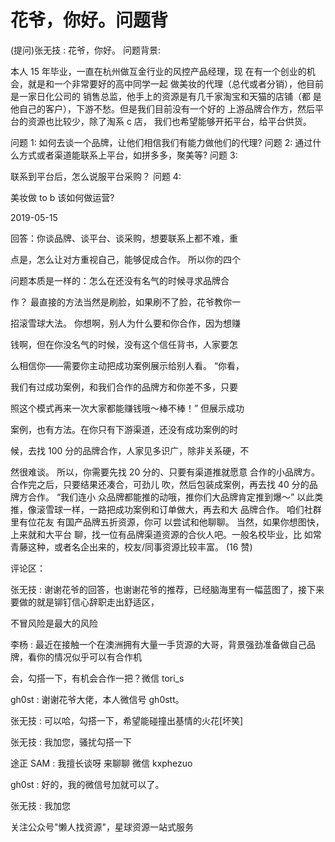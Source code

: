 # 花爷，你好。问题背

(提问)张无技 : 花爷，你好。 问题背景:

本人 15 年毕业，一直在杭州做互金行业的风控产品经理，现 在有一个创业的机会，就是和一个非常要好的高中同学一起 做美妆的代理（总代或者分销），他目前是一家日化公司的 销售总监，他手上的资源是有几千家淘宝和天猫的店铺（都 是他自己的客户），下游不愁。但是我们目前没有一个好的 上游品牌合作方，然后平台的资源也比较少，除了淘系 c 店， 我们也希望能够开拓平台，给平台供货。

问题 1: 如何去谈一个品牌，让他们相信我们有能力做他们的代理? 问题 2: 通过什么方式或者渠道能联系上平台，如拼多多，聚美等? 问题 3:

联系到平台后，怎么说服平台采购？ 问题 4:

美妆做 to b 该如何做运营?

2019-05-15

回答：你谈品牌、谈平台、谈采购，想要联系上都不难，重

点是，怎么让对方重视自己，能够促成合作。 所以你的四个

问题本质是一样的：怎么在还没有名气的时候寻求品牌合

作？ 最直接的方法当然是刷脸，如果刷不了脸，花爷教你一

招滚雪球大法。 你想啊，别人为什么要和你合作，因为想赚

钱啊，但在你没名气的时候，没有这个信任背书，人家要怎

么相信你——需要你主动把成功案例展示给别人看。 “你看，

我们有过成功案例，和我们合作的品牌方和你差不多，只要

照这个模式再来一次大家都能赚钱哦～棒不棒！” 但展示成功

案例，也有方法。在你只有下游渠道，还没有成功案例的时

候，去找 100 分的品牌合作，人家见多识广，除非关系硬，不

然很难谈。 所以，你需要先找 20 分的、只要有渠道推就愿意 合作的小品牌方。合作完之后，只要结果还凑合，可劲儿 吹，然后包装成案例，再去找 40 分的品牌方合作。 “我们连小 众品牌都能推的动哦，推你们大品牌肯定推到爆～” 以此类 推，像滚雪球一样，一路把成功案例和订单做大，再去和大 品牌合作。 咱们社群里有位花友 有国产品牌五折资源，你可 以尝试和他聊聊。 当然，如果你想图快，上来就和大平台 聊，找一位有品牌渠道资源的合伙人吧。一般名校毕业，比 如常青藤这种，或者名企出来的，校友/同事资源比较丰富。 (16 赞)

评论区：

张无技 : 谢谢花爷的回答，也谢谢花爷的推荐，已经脑海里有一幅蓝图了，接下来要做的就是铆钉信心辞职走出舒适区，

不冒风险是最大的风险

李杨 : 最近在接触一个在澳洲拥有大量一手货源的大哥，背景强劲准备做自己品牌，看你的情况似乎可以有合作机

会，勾搭一下，有机会合作一把？微信 tori_s

gh0st : 谢谢花爷大佬，本人微信号 gh0stt。

张无技 : 可以哈，勾搭一下，希望能碰撞出基情的火花[坏笑]

张无技 : 我加您，骚扰勾搭一下

途正 SAM : 我擅长谈呀 来聊聊 微信 kxphezuo

gh0st : 好的，我的微信号加就可以了。

张无技 : 我加您

关注公众号"懒人找资源"，星球资源一站式服务